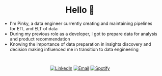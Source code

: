 <div align="center">

# Hello 👋

 </div>
 
- I'm Pinky, a data engineer currently creating and maintaining pipelines for ETL and ELT of data
- During my previous role as a developer, I got to prepare data for analysis and product recommendation
- Knowing the importance of data preparation in insights discovery and decision making influenced me in transition to data engineering

<br />


<div align="center">

[![LinkedIn](https://img.shields.io/badge/linkedin-0c65c2.svg?&style=for-the-badge&logo=linkedin&logoColor=white)](https://www.linkedin.com/in/pinky-gautam/)
[![Email](https://img.shields.io/badge/email-ea4435?&style=for-the-badge&logo=gmail&logoColor=white)](mailto:pinky.gtm@outlook.com)
[![Spotify](https://img.shields.io/badge/Spotify-1ccc5b?style=for-the-badge&logo=spotify&logoColor=white)](https://open.spotify.com/playlist/0ZzFiccqVn5KuW87IhIuSm?si=30138dd2aa87403b)

 </div>
